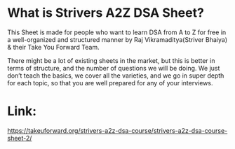 # What is Strivers A2Z DSA Sheet? 


This Sheet is made for people who want to learn DSA from A to Z for free in a well-organized and structured manner by Raj Vikramaditya(Striver Bhaiya) & their Take You Forward Team. 

There might be a lot of existing sheets in the market, but this is better in terms of structure, and the number of questions we will be doing. We just don’t teach the basics, we cover all the varieties, and we go in super depth for each topic, so that you are well prepared for any of your interviews.

# Link:
https://takeuforward.org/strivers-a2z-dsa-course/strivers-a2z-dsa-course-sheet-2/

